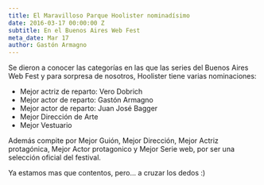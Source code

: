 ```yaml
---
title: El Maravilloso Parque Hoolister nominadísimo
date: 2016-03-17 00:00:00 Z
subtitle: En el Buenos Aires Web Fest
meta_date: Mar 17
author: Gastón Armagno
---
```


Se dieron a conocer las categorías en las que las series del Buenos Aires Web Fest y para sorpresa de nosotros, Hoolister tiene varias nominaciones:

 - Mejor actriz de reparto: Vero Dobrich
 - Mejor actor de reparto: Gastón Armagno
 - Mejor actor de reparto: Juan José Bagger
 - Mejor Dirección de Arte
 - Mejor Vestuario

Además compite por Mejor Guión, Mejor Dirección, Mejor Actriz protagónica, Mejor Actor protagonico y Mejor Serie web, por ser una selección oficial del festival.

Ya estamos mas que contentos, pero... a cruzar los dedos :)
